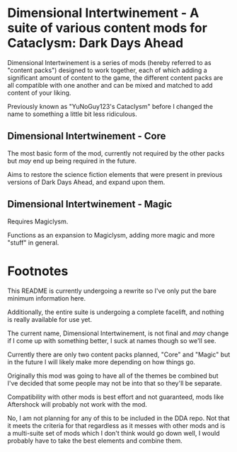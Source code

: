 # Dimensional Intertwinement - A suite of various content mods for Cataclysm: Dark Days Ahead

Dimensional Intertwinement is a series of mods (hereby referred to as "content packs") designed to work together, each of which adding a significant amount of content to the game, the different content packs are all compatible with one another and can be mixed and matched to add content of your liking.

Previously known as "YuNoGuy123's Cataclysm" before I changed the name to something a little bit less ridiculous.

## Dimensional Intertwinement - Core 
The most basic form of the mod, currently not required by the other packs but *may* end up being required in the future.

Aims to restore the science fiction elements that were present in previous versions of Dark Days Ahead, and expand upon them.

## Dimensional Intertwinement - Magic
Requires Magiclysm.

Functions as an expansion to Magiclysm, adding more magic and more "stuff" in general.

# Footnotes
This README is currently undergoing a rewrite so I've only put the bare minimum information here.

Additionally, the entire suite is undergoing a complete facelift, and nothing is really available for use yet.

The current name, Dimensional Intertwinement, is not final and *may* change if I come up with something better, I suck at names though so we'll see.

Currently there are only two content packs planned, "Core" and "Magic" but in the future I will likely make more depending on how things go.

Originally this mod was going to have all of the themes be combined but I've decided that some people may not be into that so they'll be separate.

Compatibility with other mods is best effort and not guaranteed, mods like Aftershock will probably not work with the mod.

No, I am not planning for any of this to be included in the DDA repo. Not that it meets the criteria for that regardless as it messes with other mods and is a multi-suite set of mods which I don't think would go down well, I would probably have to take the best elements and combine them.
